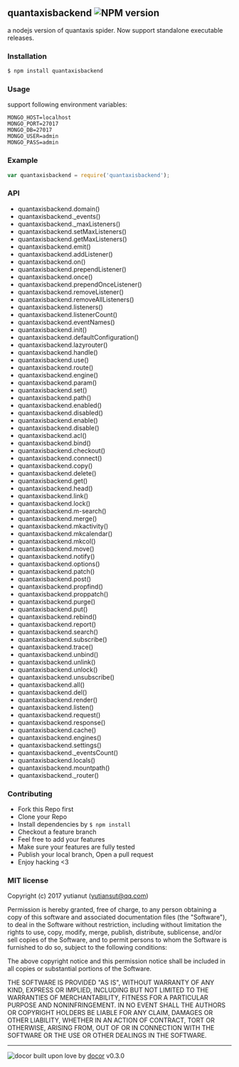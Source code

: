 ## quantaxisbackend ![NPM version](https://img.shields.io/npm/v/quantaxisbackend.svg?style=flat)

a nodejs version of quantaxis spider.
Now support standalone executable releases.

### Installation
```bash
$ npm install quantaxisbackend
```

### Usage
support following environment variables:
```
MONGO_HOST=localhost
MONGO_PORT=27017
MONGO_DB=27017
MONGO_USER=admin
MONGO_PASS=admin
```

### Example
```js
var quantaxisbackend = require('quantaxisbackend');
```

### API

- quantaxisbackend.domain()
- quantaxisbackend._events()
- quantaxisbackend._maxListeners()
- quantaxisbackend.setMaxListeners()
- quantaxisbackend.getMaxListeners()
- quantaxisbackend.emit()
- quantaxisbackend.addListener()
- quantaxisbackend.on()
- quantaxisbackend.prependListener()
- quantaxisbackend.once()
- quantaxisbackend.prependOnceListener()
- quantaxisbackend.removeListener()
- quantaxisbackend.removeAllListeners()
- quantaxisbackend.listeners()
- quantaxisbackend.listenerCount()
- quantaxisbackend.eventNames()
- quantaxisbackend.init()
- quantaxisbackend.defaultConfiguration()
- quantaxisbackend.lazyrouter()
- quantaxisbackend.handle()
- quantaxisbackend.use()
- quantaxisbackend.route()
- quantaxisbackend.engine()
- quantaxisbackend.param()
- quantaxisbackend.set()
- quantaxisbackend.path()
- quantaxisbackend.enabled()
- quantaxisbackend.disabled()
- quantaxisbackend.enable()
- quantaxisbackend.disable()
- quantaxisbackend.acl()
- quantaxisbackend.bind()
- quantaxisbackend.checkout()
- quantaxisbackend.connect()
- quantaxisbackend.copy()
- quantaxisbackend.delete()
- quantaxisbackend.get()
- quantaxisbackend.head()
- quantaxisbackend.link()
- quantaxisbackend.lock()
- quantaxisbackend.m-search()
- quantaxisbackend.merge()
- quantaxisbackend.mkactivity()
- quantaxisbackend.mkcalendar()
- quantaxisbackend.mkcol()
- quantaxisbackend.move()
- quantaxisbackend.notify()
- quantaxisbackend.options()
- quantaxisbackend.patch()
- quantaxisbackend.post()
- quantaxisbackend.propfind()
- quantaxisbackend.proppatch()
- quantaxisbackend.purge()
- quantaxisbackend.put()
- quantaxisbackend.rebind()
- quantaxisbackend.report()
- quantaxisbackend.search()
- quantaxisbackend.subscribe()
- quantaxisbackend.trace()
- quantaxisbackend.unbind()
- quantaxisbackend.unlink()
- quantaxisbackend.unlock()
- quantaxisbackend.unsubscribe()
- quantaxisbackend.all()
- quantaxisbackend.del()
- quantaxisbackend.render()
- quantaxisbackend.listen()
- quantaxisbackend.request()
- quantaxisbackend.response()
- quantaxisbackend.cache()
- quantaxisbackend.engines()
- quantaxisbackend.settings()
- quantaxisbackend._eventsCount()
- quantaxisbackend.locals()
- quantaxisbackend.mountpath()
- quantaxisbackend._router()

### Contributing
- Fork this Repo first
- Clone your Repo
- Install dependencies by `$ npm install`
- Checkout a feature branch
- Feel free to add your features
- Make sure your features are fully tested
- Publish your local branch, Open a pull request
- Enjoy hacking <3

### MIT license
Copyright (c) 2017 yutianut (yutiansut@qq.com)

Permission is hereby granted, free of charge, to any person obtaining a copy
of this software and associated documentation files (the &quot;Software&quot;), to deal
in the Software without restriction, including without limitation the rights
to use, copy, modify, merge, publish, distribute, sublicense, and/or sell
copies of the Software, and to permit persons to whom the Software is
furnished to do so, subject to the following conditions:

The above copyright notice and this permission notice shall be included in
all copies or substantial portions of the Software.

THE SOFTWARE IS PROVIDED &quot;AS IS&quot;, WITHOUT WARRANTY OF ANY KIND, EXPRESS OR
IMPLIED, INCLUDING BUT NOT LIMITED TO THE WARRANTIES OF MERCHANTABILITY,
FITNESS FOR A PARTICULAR PURPOSE AND NONINFRINGEMENT. IN NO EVENT SHALL THE
AUTHORS OR COPYRIGHT HOLDERS BE LIABLE FOR ANY CLAIM, DAMAGES OR OTHER
LIABILITY, WHETHER IN AN ACTION OF CONTRACT, TORT OR OTHERWISE, ARISING FROM,
OUT OF OR IN CONNECTION WITH THE SOFTWARE OR THE USE OR OTHER DEALINGS IN
THE SOFTWARE.

---
![docor]()
built upon love by [docor](git+https://github.com/turingou/docor.git) v0.3.0
